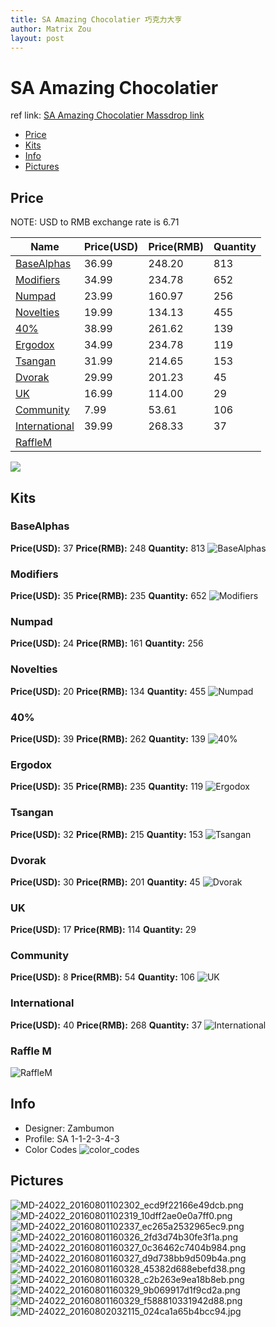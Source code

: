 ```yaml
---
title: SA Amazing Chocolatier 巧克力大亨
author: Matrix Zou
layout: post
---
```


# SA Amazing Chocolatier

ref link: [SA Amazing Chocolatier Massdrop link](https://www.massdrop.com/buy/the-amazing-chocolatier-custom-sa-keycap-set)

* [Price](#price)
* [Kits](#kits)
* [Info](#info)
* [Pictures](#pictures)

## Price

NOTE: USD to RMB exchange rate is 6.71

| Name          | Price(USD)    | Price(RMB)  | Quantity |
| ------------- | ------------- | ----------- | -------- |
|[BaseAlphas](#basealphas)|36.99|248.20|813|
|[Modifiers](#modifiers)|34.99|234.78|652|
|[Numpad](#numpad)|23.99|160.97|256|
|[Novelties](#novelties)|19.99|134.13|455|
|[40%](#40%)|38.99|261.62|139|
|[Ergodox](#ergodox)|34.99|234.78|119|
|[Tsangan](#tsangan)|31.99|214.65|153|
|[Dvorak](#dvorak)|29.99|201.23|45|
|[UK](#uk)|16.99|114.00|29|
|[Community](#community)|7.99|53.61|106|
|[International](#international)|39.99|268.33|37|
|[RaffleM](#rafflem)||||

<img src="{{ 'assets/images/amazingchocolatier/price.jpg' | relative_url }}" atl="price" class="image featured">

## Kits
### BaseAlphas
**Price(USD):** 37	**Price(RMB):** 248	**Quantity:** 813
![BaseAlphas](images/kits_pics/basealphas.jpg)

### Modifiers
**Price(USD):** 35	**Price(RMB):** 235	**Quantity:** 652
![Modifiers](images/kits_pics/modifiers.jpg)

### Numpad
**Price(USD):** 24	**Price(RMB):** 161	**Quantity:** 256
### Novelties
**Price(USD):** 20	**Price(RMB):** 134	**Quantity:** 455
![Numpad](images/kits_pics/numpadnovelties.jpg)

### 40%
**Price(USD):** 39	**Price(RMB):** 262	**Quantity:** 139
![40%](images/kits_pics/40.jpg)

### Ergodox
**Price(USD):** 35	**Price(RMB):** 235	**Quantity:** 119
![Ergodox](images/kits_pics/ergodox.jpg)

### Tsangan
**Price(USD):** 32	**Price(RMB):** 215	**Quantity:** 153
![Tsangan](images/kits_pics/tsangan.jpg)

### Dvorak
**Price(USD):** 30	**Price(RMB):** 201	**Quantity:** 45
![Dvorak](images/kits_pics/dvorak.jpg)

### UK
**Price(USD):** 17	**Price(RMB):** 114	**Quantity:** 29
### Community
**Price(USD):**  8	**Price(RMB):** 54	**Quantity:** 106
![UK](images/kits_pics/ukcommunity.jpg)

### International
**Price(USD):** 40	**Price(RMB):** 268	**Quantity:** 37
![International](images/kits_pics/international.jpg)

### Raffle M
![RaffleM](images/kits_pics/rafflem.png)

## Info
* Designer: Zambumon
* Profile: SA 1-1-2-3-4-3
* Color Codes
![color_codes](images/colorcodes.jpg)

## Pictures
![MD-24022_20160801102302_ecd9f22166e49dcb.png](images/rendering_pics/MD-24022_20160801102302_ecd9f22166e49dcb.png)
![MD-24022_20160801102319_10dff2ae0e0a7ff0.png](images/rendering_pics/MD-24022_20160801102319_10dff2ae0e0a7ff0.png)
![MD-24022_20160801102337_ec265a2532965ec9.png](images/rendering_pics/MD-24022_20160801102337_ec265a2532965ec9.png)
![MD-24022_20160801160326_2fd3d74b30fe3f1a.png](images/rendering_pics/MD-24022_20160801160326_2fd3d74b30fe3f1a.png)
![MD-24022_20160801160327_0c36462c7404b984.png](images/rendering_pics/MD-24022_20160801160327_0c36462c7404b984.png)
![MD-24022_20160801160327_d9d738bb9d509b4a.png](images/rendering_pics/MD-24022_20160801160327_d9d738bb9d509b4a.png)
![MD-24022_20160801160328_45382d688ebefd38.png](images/rendering_pics/MD-24022_20160801160328_45382d688ebefd38.png)
![MD-24022_20160801160328_c2b263e9ea18b8eb.png](images/rendering_pics/MD-24022_20160801160328_c2b263e9ea18b8eb.png)
![MD-24022_20160801160329_9b069917d1f9cd2a.png](images/rendering_pics/MD-24022_20160801160329_9b069917d1f9cd2a.png)
![MD-24022_20160801160329_f588810331942d88.png](images/rendering_pics/MD-24022_20160801160329_f588810331942d88.png)
![MD-24022_20160802032115_024ca1a65b4bcc94.jpg](images/rendering_pics/MD-24022_20160802032115_024ca1a65b4bcc94.jpg)
